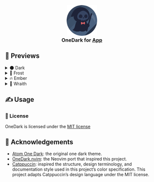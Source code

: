 <h3 align="center">
    <img src="https://raw.githubusercontent.com/onedarktheme/onedark/master/assets/logos/onedark-logo-1544x1544.png" width="100" alt="onedark logo"/></br>
    OneDark for <a href="https://github.com/onedarktheme/template">App</a>
</h3>


## 👀 Previews

<details>
<summary>🌑 Dark</summary>
</details>

<details>
<summary>🧊 Frost</summary>
</details>

<details>
<summary>🔥 Ember</summary>
</details>

<details>
<summary>👻 Wraith</summary>
</details>

## ✍ Usage

### 📜 License

OneDark is licensed under the [MIT license](LICENSE)

## 🙏 Acknowledgements

- [Atom One Dark](https://github.com/atom/atom/tree/master/packages/one-dark-ui): the original one dark theme.
- [OneDark.nvim](https://github.com/navarasu/onedark.nvim): the Neovim port that inspired this project.
- [Catppuccin](https://github.com/catppuccin/catppuccin): inspired the structure, design terminology, and documentation style used in this project’s color specification. This project adapts Catppuccin’s design language under the MIT license.